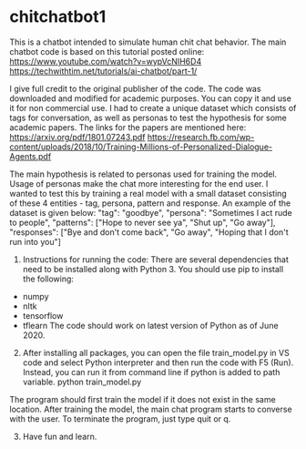 # chitchatbot1
This is a chatbot intended to simulate human chit chat behavior.
The main chatbot code is based on this tutorial posted online:
https://www.youtube.com/watch?v=wypVcNIH6D4
https://techwithtim.net/tutorials/ai-chatbot/part-1/

I give full credit to the original publisher of the code. The code was downloaded and modified for academic purposes. You can copy it and use it for non commercial use. I had to create a unique dataset which consists of tags for conversation, as well as personas to test the hypothesis for some academic papers. The links for the papers are mentioned here:
https://arxiv.org/pdf/1801.07243.pdf
https://research.fb.com/wp-content/uploads/2018/10/Training-Millions-of-Personalized-Dialogue-Agents.pdf

The main hypothesis is related to personas used for training the model. Usage of personas make the chat more interesting for the end user. I wanted to test this by training a real model with a small dataset consisting of these 4 entities - tag, persona, pattern and response. An example of the dataset is given below:
"tag": "goodbye",
"persona": "Sometimes I act rude to people",
"patterns": ["Hope to never see ya", "Shut up", "Go away"],
"responses": ["Bye and don't come back", "Go away", "Hoping that I don't run into you"]

1. Instructions for running the code:
There are several dependencies that need to be installed along with Python 3.
You should use pip to install the following:
- numpy
- nltk
- tensorflow
- tflearn
The code should work on latest version of Python as of June 2020.

2. After installing all packages, you can open the file train_model.py in VS code and select Python interpreter and then run the code with F5 (Run). Instead, you can run it from command line if python is added to path variable.
python train_model.py

The program should first train the model if it does not exist in the same location. After training the model, the main chat program starts to converse with the user.
To terminate the program, just type quit or q.

3. Have fun and learn.


